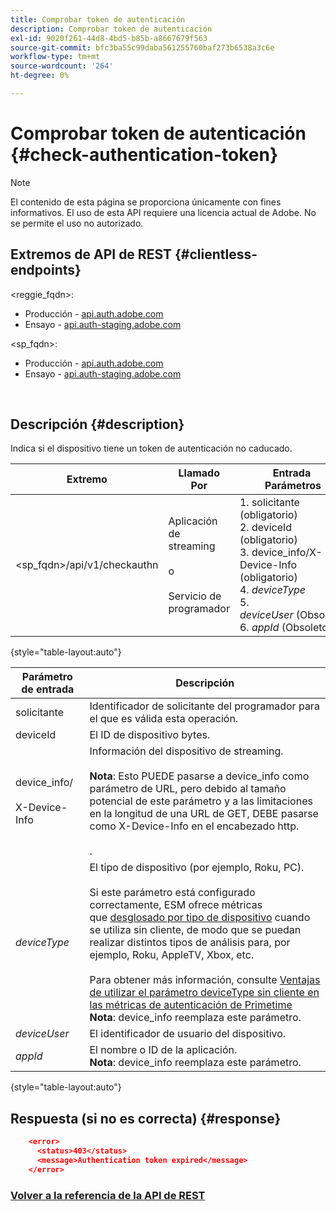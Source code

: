 ```yaml
---
title: Comprobar token de autenticación
description: Comprobar token de autenticación
exl-id: 9020f261-44d8-4bd5-b85b-a8667679f563
source-git-commit: bfc3ba55c99daba561255760baf273b6538a3c6e
workflow-type: tm+mt
source-wordcount: '264'
ht-degree: 0%

---
```


# Comprobar token de autenticación {#check-authentication-token}

>[!NOTE]
>
>El contenido de esta página se proporciona únicamente con fines informativos. El uso de esta API requiere una licencia actual de Adobe. No se permite el uso no autorizado.

## Extremos de API de REST {#clientless-endpoints}

&lt;reggie_fqdn>:

* Producción - [api.auth.adobe.com](http://api.auth.adobe.com/)
* Ensayo - [api.auth-staging.adobe.com](http://api.auth-staging.adobe.com/)

&lt;sp_fqdn>:

* Producción - [api.auth.adobe.com](http://api.auth.adobe.com/)
* Ensayo - [api.auth-staging.adobe.com](http://api.auth-staging.adobe.com/)

</br>

## Descripción {#description}

Indica si el dispositivo tiene un token de autenticación no caducado.

| Extremo | Llamado  </br>Por | Entrada   </br>Parámetros | HTTP  </br>Método | Respuesta | HTTP  </br>Respuesta |
| --- | --- | --- | --- | --- | --- |
| &lt;sp_fqdn>/api/v1/checkauthn | Aplicación de streaming</br></br>o</br></br>Servicio de programador | 1. solicitante (obligatorio)</br>2.  deviceId (obligatorio)</br>3.  device_info/X-Device-Info (obligatorio)</br>4.  _deviceType_ </br>5.  _deviceUser_ (Obsoleto)</br>6.  _appId_ (Obsoleto) | GET | XML o JSON con detalles de error si no se ha realizado correctamente. | 200 - Éxito   </br>403 - Sin éxito |

{style="table-layout:auto"}


| Parámetro de entrada | Descripción |
| --- | --- |
| solicitante | Identificador de solicitante del programador para el que es válida esta operación. |
| deviceId | El ID de dispositivo bytes. |
| device_info/</br></br>X-Device-Info | Información del dispositivo de streaming.</br></br>**Nota**: Esto PUEDE pasarse a device_info como parámetro de URL, pero debido al tamaño potencial de este parámetro y a las limitaciones en la longitud de una URL de GET, DEBE pasarse como X-Device-Info en el encabezado http. </br></br><!--See the full details in [Passing Device and Connection Information](http://tve.helpdocsonline.com/passing-device-information)(/help/authentication/passing-client-information-device-connection-and-application.md)-->. |
| _deviceType_ | El tipo de dispositivo (por ejemplo, Roku, PC).</br></br>Si este parámetro está configurado correctamente, ESM ofrece métricas que [desglosado por tipo de dispositivo](/help/authentication/entitlement-service-monitoring-overview.md#clientless_device_type) cuando se utiliza sin cliente, de modo que se puedan realizar distintos tipos de análisis para, por ejemplo, Roku, AppleTV, Xbox, etc.</br></br>Para obtener más información, consulte [Ventajas de utilizar el parámetro deviceType sin cliente en las métricas de autenticación de Primetime ](/help/authentication/benefits-of-using-the-clientless-devicetype-parameter-in-pass-metrics.md)</br>**Nota**: device_info reemplaza este parámetro. |
| _deviceUser_ | El identificador de usuario del dispositivo. |
| _appId_ | El nombre o ID de la aplicación.</br>**Nota**: device_info reemplaza este parámetro. |

{style="table-layout:auto"}


## Respuesta (si no es correcta) {#response}

```JSON
    <error>
      <status>403</status>
      <message>Authentication token expired</message>
    </error>
```

### [Volver a la referencia de la API de REST](/help/authentication/rest-api-reference.md)
